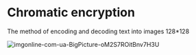 # Chromatic encryption
The method of encoding and decoding text into images 128*128

![imgonline-com-ua-BigPicture-oM2S7ROitBnv7H3U](https://github.com/nikuson/Chromatic-encryption/assets/32215246/7d35dd76-1e76-4b49-8435-9d22e885495d)


